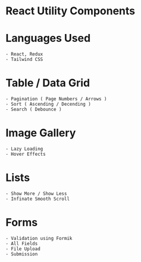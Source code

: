 # React Utility Components

# Languages Used

    - React, Redux
    - Tailwind CSS

# Table / Data Grid

    - Pagination ( Page Numbers / Arrows )
    - Sort ( Ascending / Decending )
    - Search ( Debounce )

# Image Gallery

    - Lazy Loading
    - Hover Effects

# Lists

    - Show More / Show Less
    - Infinate Smooth Scroll

# Forms

    - Validation using Formik
    - All Fields
    - File Upload
    - Submission
